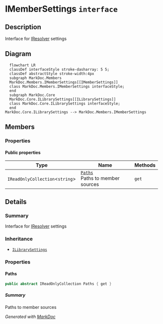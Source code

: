 # IMemberSettings `interface`

## Description
Interface for [IResolver](./IResolver.md) settings

## Diagram
```mermaid
  flowchart LR
  classDef interfaceStyle stroke-dasharray: 5 5;
  classDef abstractStyle stroke-width:4px
  subgraph MarkDoc.Members
  MarkDoc.Members.IMemberSettings[[IMemberSettings]]
  class MarkDoc.Members.IMemberSettings interfaceStyle;
  end
  subgraph MarkDoc.Core
  MarkDoc.Core.ILibrarySettings[[ILibrarySettings]]
  class MarkDoc.Core.ILibrarySettings interfaceStyle;
  end
MarkDoc.Core.ILibrarySettings --> MarkDoc.Members.IMemberSettings
```

## Members
### Properties
#### Public  properties
| Type | Name | Methods |
| --- | --- | --- |
| `IReadOnlyCollection`&lt;`string`&gt; | [`Paths`](markdoc/members/IMemberSettings.md#paths)<br>Paths to member sources | `get` |

## Details
### Summary
Interface for [IResolver](./IResolver.md) settings

### Inheritance
 - [
`ILibrarySettings`
](../core/ILibrarySettings.md)

### Properties
#### Paths
```csharp
public abstract IReadOnlyCollection Paths { get }
```
##### Summary
Paths to member sources

*Generated with* [*MarkDoc*](https://github.com/hailstorm75/MarkDoc.Core)
